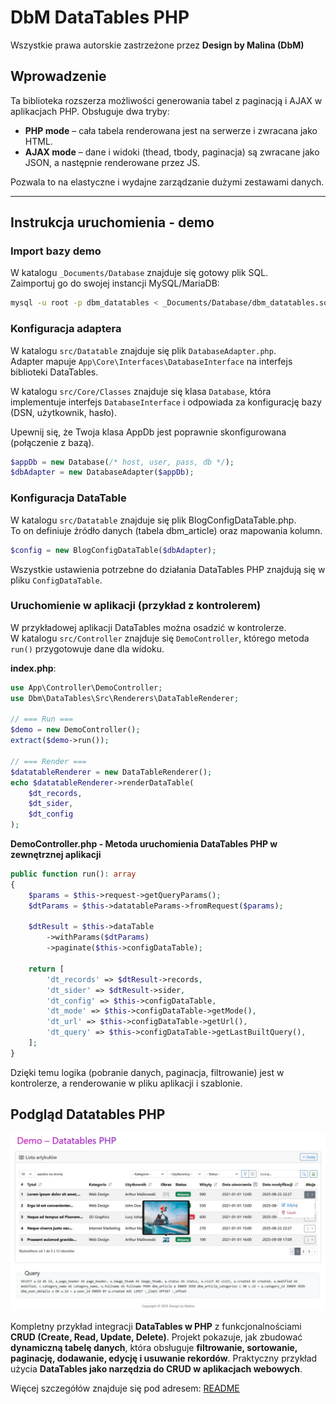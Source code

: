 # DbM DataTables PHP

Wszystkie prawa autorskie zastrzeżone przez **Design by Malina (DbM)**

## Wprowadzenie
Ta biblioteka rozszerza możliwości generowania tabel z paginacją i AJAX w aplikacjach PHP. Obsługuje dwa tryby:
- **PHP mode** – cała tabela renderowana jest na serwerze i zwracana jako HTML.
- **AJAX mode** – dane i widoki (thead, tbody, paginacja) są zwracane jako JSON, a następnie renderowane przez JS.

Pozwala to na elastyczne i wydajne zarządzanie dużymi zestawami danych.

---

## Instrukcja uruchomienia - demo

### Import bazy demo  
W katalogu `_Documents/Database` znajduje się gotowy plik SQL.  
Zaimportuj go do swojej instancji MySQL/MariaDB:  

```bash
mysql -u root -p dbm_datatables < _Documents/Database/dbm_datatables.sql
```

### Konfiguracja adaptera  
W katalogu `src/Datatable` znajduje się plik `DatabaseAdapter.php`.  
Adapter mapuje `App\Core\Interfaces\DatabaseInterface` na interfejs biblioteki DataTables.  

W katalogu `src/Core/Classes` znajduje się klasa `Database`, która implementuje interfejs `DatabaseInterface` i odpowiada za konfigurację bazy (DSN, użytkownik, hasło).  

Upewnij się, że Twoja klasa AppDb jest poprawnie skonfigurowana (połączenie z bazą).  

```php
$appDb = new Database(/* host, user, pass, db */);
$dbAdapter = new DatabaseAdapter($appDb);
```

### Konfiguracja DataTable  
W katalogu `src/Datatable` znajduje się plik BlogConfigDataTable.php.  
To on definiuje źródło danych (tabela dbm_article) oraz mapowania kolumn.  

```php
$config = new BlogConfigDataTable($dbAdapter);
```

Wszystkie ustawienia potrzebne do działania DataTables PHP znajdują się w pliku `ConfigDataTable`.

### Uruchomienie w aplikacji (przykład z kontrolerem)  
W przykładowej aplikacji DataTables można osadzić w kontrolerze.  
W katalogu `src/Controller` znajduje się `DemoController`, którego metoda `run()` przygotowuje dane dla widoku.  

**index.php**:  
```php
use App\Controller\DemoController;
use Dbm\DataTables\Src\Renderers\DataTableRenderer;

// === Run ===
$demo = new DemoController();
extract($demo->run());

// === Render ===
$datatableRenderer = new DataTableRenderer();
echo $datatableRenderer->renderDataTable(
    $dt_records,
    $dt_sider,
    $dt_config
);
```

**DemoController.php - Metoda uruchomienia DataTables PHP w zewnętrznej aplikacji**

```php
public function run(): array
{
    $params = $this->request->getQueryParams();
    $dtParams = $this->datatableParams->fromRequest($params);

    $dtResult = $this->dataTable
        ->withParams($dtParams)
        ->paginate($this->configDataTable);

    return [
        'dt_records' => $dtResult->records,
        'dt_sider' => $dtResult->sider,
        'dt_config' => $this->configDataTable,
        'dt_mode' => $this->configDataTable->getMode(),
        'dt_url' => $this->configDataTable->getUrl(),
        'dt_query' => $this->configDataTable->getLastBuiltQuery(),
    ];
}
```

Dzięki temu logika (pobranie danych, paginacja, filtrowanie) jest w kontrolerze, a renderowanie w pliku aplikacji i szablonie.

## Podgląd Datatables PHP

![Podgląd Datatables](./public/images/screenshot.png)

Kompletny przykład integracji **DataTables w PHP** z funkcjonalnościami **CRUD (Create, Read, Update, Delete)**. Projekt pokazuje, jak zbudować **dynamiczną tabelę danych**, która obsługuje **filtrowanie, sortowanie, paginację, dodawanie, edycję i usuwanie rekordów**. Praktyczny przykład użycia **DataTables jako narzędzia do CRUD w aplikacjach webowych**.

Więcej szczegółów znajduje się pod adresem: [README](https://github.com/artimman/datatables-php-demo/blob/main/libraries/dbm/datatables/README.md)
